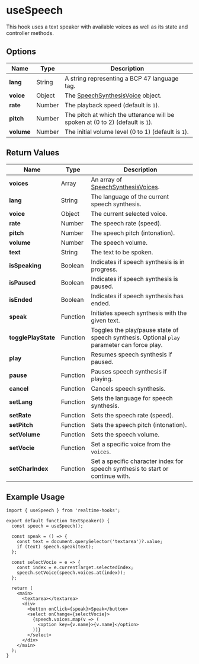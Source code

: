 # useSpeech

This hook uses a text speaker with available voices as well as its state and controller methods.

## Options

| Name       | Type   | Description                                                                                               |
| ---------- | ------ | --------------------------------------------------------------------------------------------------------- |
| **lang**   | String | A string representing a BCP 47 language tag.                                                              |
| **voice**  | Object | The [SpeechSynthesisVoice](https://developer.mozilla.org/en-US/docs/Web/API/SpeechSynthesisVoice) object. |
| **rate**   | Number | The playback speed (default is `1`).                                                                      |
| **pitch**  | Number | The pitch at which the utterance will be spoken at (0 to 2) (default is `1`).                             |
| **volume** | Number | The initial volume level (0 to 1) (default is `1`).                                                       |

## Return Values

| Name                | Type     | Description                                                                                                 |
| ------------------- | -------- | ----------------------------------------------------------------------------------------------------------- |
| **voices**          | Array    | An array of [SpeechSynthesisVoices](https://developer.mozilla.org/en-US/docs/Web/API/SpeechSynthesisVoice). |
| **lang**            | String   | The language of the current speech synthesis.                                                               |
| **voice**           | Object   | The current selected voice.                                                                                 |
| **rate**            | Number   | The speech rate (speed).                                                                                    |
| **pitch**           | Number   | The speech pitch (intonation).                                                                              |
| **volume**          | Number   | The speech volume.                                                                                          |
| **text**            | String   | The text to be spoken.                                                                                      |
| **isSpeaking**      | Boolean  | Indicates if speech synthesis is in progress.                                                               |
| **isPaused**        | Boolean  | Indicates if speech synthesis is paused.                                                                    |
| **isEnded**         | Boolean  | Indicates if speech synthesis has ended.                                                                    |
| **speak**           | Function | Initiates speech synthesis with the given text.                                                             |
| **togglePlayState** | Function | Toggles the play/pause state of speech synthesis. Optional `play` parameter can force play.                 |
| **play**            | Function | Resumes speech synthesis if paused.                                                                         |
| **pause**           | Function | Pauses speech synthesis if playing.                                                                         |
| **cancel**          | Function | Cancels speech synthesis.                                                                                   |
| **setLang**         | Function | Sets the language for speech synthesis.                                                                     |
| **setRate**         | Function | Sets the speech rate (speed).                                                                               |
| **setPitch**        | Function | Sets the speech pitch (intonation).                                                                         |
| **setVolume**       | Function | Sets the speech volume.                                                                                     |
| **setVocie**        | Function | Set a specific voice from the `voices`.                                                                     |
| **setCharIndex**    | Function | Set a specific character index for speech synthesis to start or continue with.                              |

## Example Usage

```tsx
import { useSpeech } from 'realtime-hooks';

export default function TextSpeaker() {
  const speech = useSpeech();

  const speak = () => {
    const text = document.querySelector('textarea')?.value;
    if (text) speech.speak(text);
  };

  const selectVocie = e => {
    const index = e.currentTarget.selectedIndex;
    speech.setVoice(speech.voices.at(index));
  };

  return (
    <main>
      <textarea></textarea>
      <div>
        <button onClick={speak}>Speak</button>
        <select onChange={selectVocie}>
          {speech.voices.map(v => (
            <option key={v.name}>{v.name}</option>
          ))}
        </select>
      </div>
    </main>
  );
}
```
